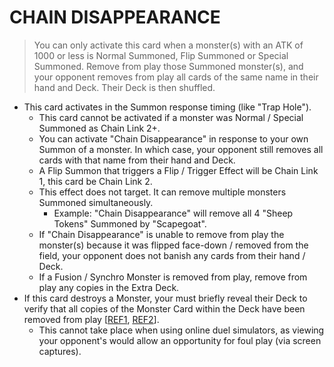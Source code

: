 
# CHAIN DISAPPEARANCE  
> You can only activate this card when a monster(s) with an ATK of 1000 or less is Normal Summoned, Flip Summoned or Special Summoned. Remove from play those Summoned monster(s), and your opponent removes from play all cards of the same name in their hand and Deck. Their Deck is then shuffled.

*   This card activates in the Summon response timing (like "Trap Hole").
    *   This card cannot be activated if a monster was Normal / Special Summoned as Chain Link 2+.
    *   You can activate "Chain Disappearance" in response to your own Summon of a monster. In which case, your opponent still removes all cards with that name from their hand and Deck.
    *   A Flip Summon that triggers a Flip / Trigger Effect will be Chain Link 1, this card be Chain Link 2.
    *   This effect does not target. It can remove multiple monsters Summoned simultaneously.
        *   Example: "Chain Disappearance" will remove all 4 "Sheep Tokens" Summoned by "Scapegoat".
    *   If "Chain Disappearance" is unable to remove from play the monster(s) because it was flipped face-down / removed from the field, your opponent does not banish any cards from their hand / Deck.
    *   If a Fusion / Synchro Monster is removed from play, remove from play any copies in the Extra Deck.
*   If this card destroys a Monster, your must briefly reveal their Deck to verify that all copies of the Monster Card within the Deck have been removed from play \[[REF1](https://www.pojo.biz/board/showthread.php?t=822229), [REF2](https://www.pojo.biz/board/showthread.php?t=960621)\].
    *   This cannot take place when using online duel simulators, as viewing your opponent's would allow an opportunity for foul play (via screen captures).

  